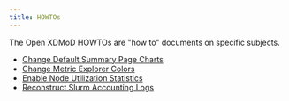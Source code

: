 ```yaml
---
title: HOWTOs
---
```


The Open XDMoD HOWTOs are "how to" documents on specific subjects.

- [Change Default Summary Page Charts](howto-summary-charts.html)
- [Change Metric Explorer Colors](howto-colors.html)
- [Enable Node Utilization Statistics](howto-node-utilization.html)
- [Reconstruct Slurm Accounting Logs](howto-reconstruct-slurm.html)
